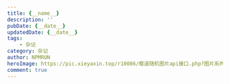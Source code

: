 ```yaml
---
title: {__name__}
description: ''
pubDate: {__date__}
updatedDate: {__date__}
tags:
    - 杂记
category: 杂记
author: NPMRUN
heroImage: https://pic.xieyaxin.top/r10086/樱道随机图片api接口.php?图片系列=动漫综合2
comment: true
---
```

